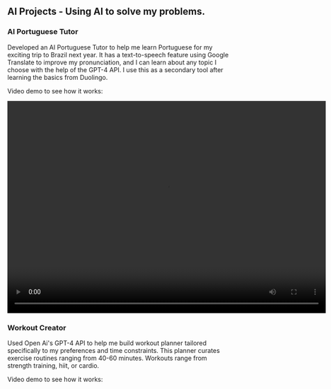 ## AI Projects - Using AI to solve my problems.

### AI Portuguese Tutor

Developed an AI Portuguese Tutor to help me learn Portuguese for my exciting trip to Brazil next year. It has a text-to-speech feature using Google Translate to improve my pronunciation, and I can learn about any topic I choose with the help of the GPT-4 API. I use this as a secondary tool after learning the basics from Duolingo.

Video demo to see how it works: 

<video width="720" height="480" controls>
  <source src="[https://drive.google.com/file/d/1uEDreFx3CdegFxIciFNX_aNWsN-fG9-/](https://drive.google.com/file/d/1_7gMi3j6tHd1HR6pJBhHOEXmi76DzSBG/view?usp=sharing)/preview">
</video>






### Workout Creator 

Used Open Ai's GPT-4 API to help me build workout planner tailored specifically to my preferences and time constraints. This planner curates exercise routines ranging from 40-60 minutes. Workouts range from strength training, hiit, or cardio. 

Video demo to see how it works: 





